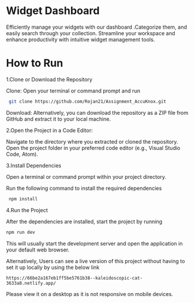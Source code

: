 # Widget Dashboard

Efficiently manage your widgets with our dashboard .Categorize them, and easily search through your collection. Streamline your workspace and enhance productivity with intuitive widget management tools.


# How to Run

1.Clone or Download the Repository

Clone: Open your terminal or command prompt and run

  ```bash
   git clone https://github.com/Rojan21/Assignment_AccuKnox.git
```

Download: Alternatively, you can download the repository as a ZIP file from GitHub and extract it to your local machine.

2.Open the Project in a Code Editor:

 Navigate to the directory where you extracted or cloned the repository.
 Open the project folder in your preferred code editor (e.g., Visual Studio Code, Atom).

3.Install Dependencies

 Open a terminal or command prompt within your project directory.

 Run the following command to install the required dependencies

 ```bash
  npm install
```

4.Run the Project

 After the dependencies are installed, start the project by running

 ```bash
npm run dev
```
This will usually start the development server and open the application in your default web browser.


Alternatively, Users can see a live version of this project without having to set it up locally by using the below link

``` https://66be2a167eb1ff5be5761b38--kaleidoscopic-cat-3633a8.netlify.app/ ```


 Please view it on a desktop as it is not responsive on mobile devices.


